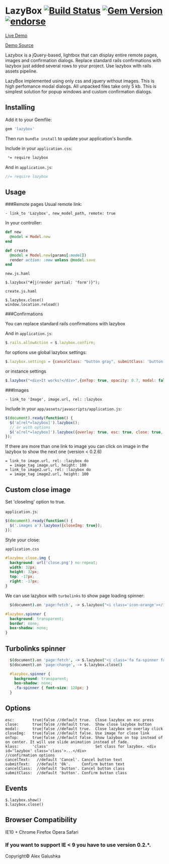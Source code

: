 LazyBox [![Build Status](https://travis-ci.org/activebridge/lazybox.png?branch=master)](https://travis-ci.org/galulex/lazybox) [![Gem Version](https://badge.fury.io/rb/lazybox.png)](http://badge.fury.io/rb/webhostinghub-glyphs-rails) [![endorse](http://api.coderwall.com/galulex/endorsecount.png)](http://coderwall.com/galulex)
=

[Live Demo](http://lazybox.herokuapp.com/)

[Demo Source](https://github.com/galulex/lazybox_demo)

Lazybox is a jQuery-based, lightbox that can display entire remote pages, images and confirmation dialogs.
Replace standard rails confirmations with lazybox just added several rows to your project. Use lazybox with rails assets pipeline.

LazyBox implemented using only css and jquery without images.
This is high perfomance modal dialogs. All unpacked files take only 5 kb.
This is simplest solution for popup windows and custom confirmation dialogs.

Installing
----------

Add it to your Gemfile:

```ruby
gem 'lazybox'
```

Then run `bundle install` to update your application's bundle.

Include in your `application.css`:

```css
 *= require lazybox
```

And in `application.js`:

```javascript
//= require lazybox
```

Usage
-----

###Remote pages
Usual remote link:

```haml
- link_to 'Lazybox', new_model_path, remote: true
```

In your controller:

```ruby
def new
  @model = Model.new
end

def create
  @model = Model.new(params[:model])
  render action: :new unless @model.save
end
```

`new.js.haml`

```haml
$.lazybox("#{j(render partial: 'form')}");
```

`create.js.haml`

```haml
$.lazybox.close()
window.location.reload()
```

###Confirmations

You can replace standard rails confirmations with lazybox

And in `application.js`:

```javascript
$.rails.allowAction = $.lazybox.confirm;
```

for options use global lazybox settings:

```javascript
$.lazybox.settings = {cancelClass: "button gray", submitClass: 'button gray', overlay: false}
```

or instance settings

```javascript
$.lazybox("<div>It works!</div>",{onTop: true, opacity: 0.7, modal: false})
```

###Images

```haml
- link_to 'Image', image.url, rel: :lazybox
```
Include in your `app/assets/javascripts/application.js`:

```javascript
$(document).ready(function() {
  $('a[rel*=lazybox]').lazybox();
  // or with options
  $('a[rel*=lazybox]').lazybox({overlay: true, esc: true, close: true, modal: true, klass: 'class'});
});
```

If there are more than one link to image you can click on image in the lazybox to show the next one (version < 0.2.6)

```haml
= link_to image.url, rel: :lazybox do
  = image_tag image.url, height: 100
= link_to image2.url, rel: :lazybox do
  = image_tag image2.url, height: 100
```

Custom close image
------------------

Set 'closeImg' option to true.

`application.js`:

```javascript
$(document).ready(function() {
  $('.images a').lazybox({closeImg: true});
});
```

Style your close:

`application.css`

```css
#lazybox_close.img {
  background: url('close.png') no-repeat;
  width: 32px;
  height: 32px;
  top: -17px;
  right: -17px;
}
```

We can use lazybox with `turbolinks` to show page loading spinner:

```coffeescript
  $(document).on 'page:fetch', -> $.lazybox("<i class='icon-orange'></i>", { klass: 'spinner', close: false, esc: false })
```

```css
#lazybox.spinner {
  background: transparent;
  border: none;
  box-shadow: none;
}
```

Turbolinks spinner
------------------

```coffee
  $(document).on 'page:fetch', -> $.lazybox("<i class='fa fa-spinner fa-spin'>", { klass: 'spinner', close: false, esc: false })
  $(document).on 'page:change', -> $.lazybox.close()
```

```scss
  #lazybox.spinner {
    background: transparent;
    box-shadow: none;
    .fa-spinner { font-size: 128px; }
  }
```

Options
-------

    esc:        true|false //default true.  Close lazybox on esc press
    close:      true|false //default true.  Show close lazybox button
    modal:      true|false //default true.  Close lazybox on overlay click
    closeImg:   true|false //default false. Use image for close link
    onTop:      true|false //default false. Show lazybox on top instead of on center. It will use slide animation instead of fade.
    klass:      'class'                     Set class for lazybox. <div id='lazybox' class='class'>...</div>
    //confirmation options
    cancelText:   //default 'Cancel'. Cancel button text
    submitText:   //default 'Ok'.     Confirm button text
    cancelClass:  //default 'button'. Cancel button class
    submitClass:  //default 'button'. Confirm button class

Events
------

    $.lazybox.show()
    $.lazybox.close()

Browser Compatibility
---------------------

IE10 +
Chrome
Firefox
Opera
Safari

### If you want to support IE < 9 you have to use version 0.2.*.

Copyright© Alex Galushka
